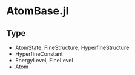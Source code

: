# AtomBase.jl

## Type
- AtomState, FineStructure, HyperfineStructure
- HyperfineConstant
- EnergyLevel, FineLevel
- Atom
